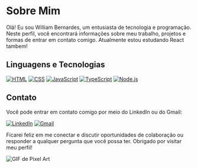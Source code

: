 # Sobre Mim

Olá! Eu sou William Bernardes, um entusiasta de tecnologia e programação. Neste perfil, você encontrará informações sobre meu trabalho, projetos e formas de entrar em contato comigo.
Atualmente estou estudando React tambem!

## Linguagens e Tecnologias

[![HTML](https://img.shields.io/badge/HTML-5E5E5E?style=for-the-badge&logo=html5)](https://developer.mozilla.org/en-US/docs/Web/HTML)
[![CSS](https://img.shields.io/badge/CSS-5E5E5E?style=for-the-badge&logo=css3)](https://developer.mozilla.org/en-US/docs/Web/CSS)
[![JavaScript](https://img.shields.io/badge/JavaScript-5E5E5E?style=for-the-badge&logo=javascript)](https://developer.mozilla.org/en-US/docs/Web/JavaScript)
[![TypeScript](https://img.shields.io/badge/TypeScript-5E5E5E?style=for-the-badge&logo=typescript)](https://www.typescriptlang.org/)
[![Node.js](https://img.shields.io/badge/Node.js-5E5E5E?style=for-the-badge&logo=node.js)](https://nodejs.org/)


## Contato

Você pode entrar em contato comigo por meio do LinkedIn ou do Gmail:

[![LinkedIn](https://img.shields.io/badge/LinkedIn-0B8145257-0077B5?style=for-the-badge&logo=linkedin)](https://www.linkedin.com/in/cancianiwill/)
[![Gmail](https://img.shields.io/badge/Gmail-williamcanciani%40gmail.com-5E5E5E?style=for-the-badge&logo=gmail)](mailto:williamcanciani@gmail.com)

Ficarei feliz em me conectar e discutir oportunidades de colaboração ou responder a qualquer pergunta que você possa ter.
Obrigado por visitar meu perfil!

![GIF de Pixel Art](https://media.giphy.com/media/k81NasbqkKA5HSyJxN/giphy.gif)
